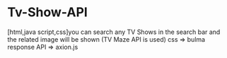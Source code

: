 # Tv-Show-API
[html,java script,css]you can search any TV Shows in the search bar and the related image will be shown (TV Maze API is used)
css => bulma
response API => axion.js

